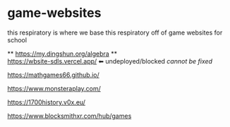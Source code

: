 # game-websites



this respiratory  is where we base this respiratory  off of game websites for school 

  
**  https://my.dingshun.org/algebra 
**  
  https://wbsite-sdls.vercel.app/ ⬅ undeployed/blocked _cannot be fixed_
  
  https://mathgames66.github.io/
  
  https://www.monsteraplay.com/
  
  https://1700history.v0x.eu/
  
  https://www.blocksmithxr.com/hub/games
